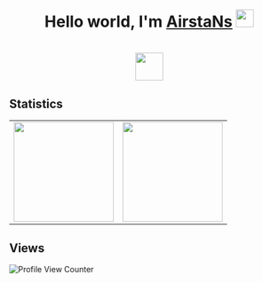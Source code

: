 <h1 align="center">Hello world, I'm <a href="https://github.com/AirstaNs" target="_blank">AirstaNs</a> 
<img src="https://github.com/blackcater/blackcater/raw/main/images/Hi.gif" height="32"/></h1>

<h1 align="center"></a> 
<img src="https://readme-typing-svg.herokuapp.com?duration=4000&color=0770FFFD&background=FFE747&center=%D0%B8%D1%81%D1%82%D0%B8%D0%BD%D0%BD%D1%8B%D0%B9&vCenter=%D0%B8%D1%81%D1%82%D0%B8%D0%BD%D0%BD%D1%8B%D0%B9&multiline=true&lines=Applied+Computer+Science+Student" height="50"/></h1>

## Statistics
<table width="100%">
  <tr>
    <td>
<img height="180em" src="https://github-readme-stats.vercel.app/api?username=AirstaNs&show_icons=true&theme=dracula&hide_border=true"/>
</td>
 <td> <img height="180em" src="https://github-readme-stats.vercel.app/api/top-langs/?username=AirstaNs&theme=dracula&hide_border=true&layout=compact&langs_count=8"/> </td>
  </tr>
 </table>

## Views

![Profile View Counter](https://komarev.com/ghpvc/?username=AirstaNs)

